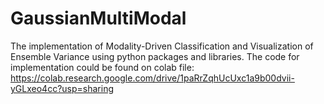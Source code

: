 # GaussianMultiModal

The implementation of Modality-Driven Classification and Visualization of Ensemble Variance using python packages and libraries.
The code for implementation could be found on colab file: https://colab.research.google.com/drive/1paRrZqhUcUxc1a9b00dvii-yGLxeo4cc?usp=sharing
